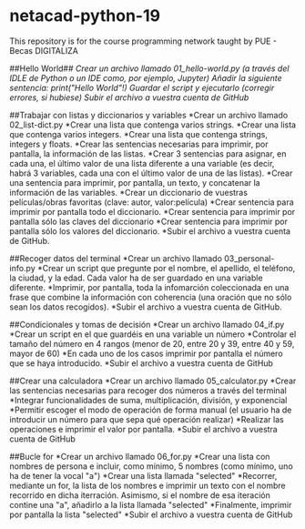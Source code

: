 # netacad-python-19
This repository is for the course programming network taught by PUE - Becas DIGITALIZA



##Hello World##
*Crear un archivo llamado 01_hello-world.py (a través del IDLE de Python o un IDE como, por ejemplo, Jupyter)*
*Añadir la siguiente sentencia: print("Hello World"!)*
*Guardar el script y ejecutarlo (corregir errores, si hubiese)*
*Subir el archivo a vuestra cuenta de GitHub*

##Trabajar con listas y diccionarios y variables
*Crear un archivo llamado 02_list-dict.py
*Crear una lista que contenga varios strings.
*Crear una lista que contenga varios integers.
*Crear una lista que contenga strings, integers y floats.
*Crear las sentencias necesarias para imprimir, por pantalla, la información de las listas.
*Crear 3 sentencias para asignar, en cada una, el último valor de una lista diferente a una variable (es decir, habrá 3 variables, cada una con el último valor de una de las listas).
*Crear una sentencia para imprimir, por pantalla, un texto, y concatenar la información de las variables.
*Crear un diccionario de vuestras películas/obras favoritas (clave: autor, valor:película)
*Crear sentencia para imprimir por pantalla todo el diccionario.
*Crear sentencia para imprimir por pantalla sólo las claves del diccionario
*Crear sentencia para imprimir por pantalla sólo los valores del diccionario.
*Subir el archivo a vuestra cuenta de GitHub.

##Recoger datos del terminal
*Crear un archivo llamado 03_personal-info.py
*Crear un script que pregunte por el nombre, el apellido, el teléfono, la ciudad, y la edad. Cada valor ha de ser guardado en una variable diferente.
*Imprimir, por pantalla, toda la infomarción coleccionada en una frase que combine la información con coherencia (una oración que no sólo sean los datos recogidos).
*Subir el archivo a vuestra cuenta de GitHub.

##Condicionales y tomas de decisión
*Crear un archivo llamado 04_if.py
*Crear un script en el que guardéis en una variable un número
*Controlar el tamaño del número en 4 rangos (menor de 20, entre 20 y 39, entre 40 y 59, mayor de 60)
*En cada uno de los casos imprimir por pantalla el número que se haya introducido.
*Subir el archivo a vuestra cuenta de GitHub

##Crear una calculadora
*Crear un archivo llamado 05_calculator.py
*Crear las sentencias necesarias para recoger dos números a través del terminal
*Integrar funcionalidades de suma, multiplicación, división, y exponencial
*Permitir escoger el modo de operación de forma manual (el usuario ha de introducir un número para que sepa qué operación realizar)
*Realizar las operaciones e imprimir el valor por pantalla.
*Subir el archivo a vuestra cuenta de GitHub

##Bucle for
*Crear un archivo llamado 06_for.py
*Crear una lista con nombres de persona e incluir, como mínimo, 5 nombres (como mínimo, uno ha de tener la vocal "a")
*Crear una lista llamada "selected"
*Recorrer, mediante un for, la lista de los nombres e imprimir un texto con el nombre recorrido en dicha iterración. Asimismo, si el nombre de esa iteración contine una "a", añadirlo a la lista llamada "selected"
*Finalmente, imprimir por pantalla la lista "selected"
*Subir el archivo a vuestra cuenta de GitHub

